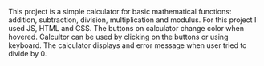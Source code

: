 This project is a simple calculator for basic mathematical functions: addition, subtraction, division, multiplication and modulus.
For this project I used JS, HTML and CSS.
The buttons on calculator change color when hovered. 
Calcultor can be used by clicking on the buttons or using keyboard.
The calculator displays and error message when user tried to divide by 0.
